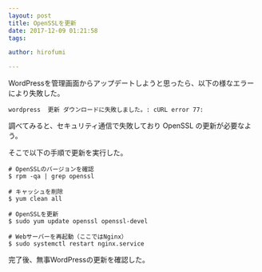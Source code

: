 ```yaml
---
layout: post
title: OpenSSLを更新
date: 2017-12-09 01:21:58
tags:

author: hirofumi

---
```

WordPressを管理画面からアップデートしようと思ったら、以下の様なエラーにより失敗した。

```nginx
wordpress  更新 ダウンロードに失敗しました。: cURL error 77:
```

調べてみると、セキュリティ通信で失敗しており OpenSSL の更新が必要なよう。

そこで以下の手順で更新を実行した。

```shell
# OpenSSLのバージョンを確認
$ rpm -qa | grep openssl

# キャッシュを削除
$ yum clean all

# OpenSSLを更新
$ sudo yum update openssl openssl-devel

# Webサーバーを再起動（ここではNginx）
$ sudo systemctl restart nginx.service
```

完了後、無事WordPressの更新を確認した。